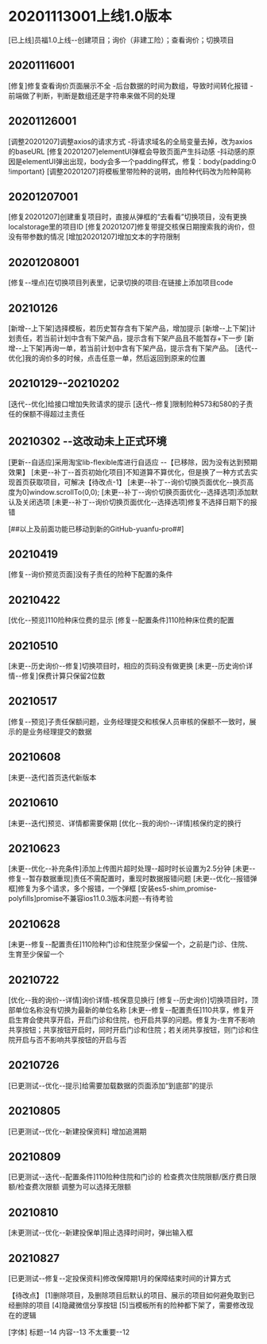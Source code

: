 # 20201113001上线1.0版本
[已上线]员福1.0上线--创建项目；询价（非建工险）；查看询价；切换项目

## 20201116001
[修复]修复查看询价页面展示不全
    -后台数据的时间为数组，导致时间转化报错
    -前端做了判断，判断是数组还是字符串来做不同的处理

## 20201126001
[调整20201207]调整axios的请求方式
    -将请求域名的全局变量去掉，改为axios的baseURL
[修复20201207]elementUI弹框会导致页面产生抖动感
    -抖动感的原因是elementUI弹出出现，body会多一个padding样式，修复：body{padding:0 !important}
[调整20201207]将模板里带险种的说明，由险种代码改为险种简称

## 20201207001
[修复20201207]创建重复项目时，直接从弹框的“去看看”切换项目，没有更换localstorage里的项目ID
[修复20201207]修复带提交核保日期搜索我的询价，但没有带参数的情况
[增加20201207]增加文本的字符限制

## 20201208001
[修复--埋点]在切换项目列表里，记录切换的项目:在链接上添加项目code

## 20210126
[新增--上下架]选择模板，若历史暂存含有下架产品，增加提示
[新增--上下架]计划责任，若当前计划中含有下架产品，提示含有下架产品且不能暂存+下一步
[新增--上下架]再询一单，若当前计划中含有下架产品，提示含有下架产品。
[迭代--优化]我的询价多的时候，点击任意一单，然后返回到原来的位置

## 20210129--20210202
[迭代--优化]给接口增加失败请求的提示
[迭代--修复]限制险种573和580的子责任的保额不得超过主责任

## 20210302 --这改动未上正式环境
[更新--自适应]采用淘宝lib-flexible库进行自适应 --【已移除，因为没有达到预期效果】
[未更--补丁--首页初始化项目]不知道算不算优化，但是换了一种方式去实现首页获取项目，可解决【待改点-1】
[未更--补丁--询价切换页面优化--换页高度为0]window.scrollTo(0,0);
[未更--补丁--询价切换页面优化--选择选项]添加默认及关闭选项
[未更--补丁--询价切换页面优化--选择选项]修复不选择日期下的报错

[##以上及前面功能已移动到新的GitHub-yuanfu-pro##]

## 20210419
[修复--询价预览页面]没有子责任的险种下配置的条件

## 20210422
[优化--预览]110险种床位费的显示
[修复--配置条件]110险种床位费的配置

## 20210510
[未更--历史询价--修复]切换项目时，相应的页码没有做更换
[未更--历史询价详情--修复]保费计算只保留2位数

## 20210517
[修复--预览]子责任保额问题，业务经理提交和核保人员审核的保额不一致时，展示的是业务经理提交的数据

## 20210608
[未更--迭代]首页迭代新版本

## 20210610
[未更--迭代]预览、详情都需要保期
[优化--我的询价--详情]核保约定的换行

## 20210623
[未更--优化--补充条件]添加上传图片超时处理--超时时长设置为2.5分钟
[未更--修复--暂存数据重现]责任不需配置时，重现时数据报错问题
[未更--优化--报错弹框]修复为多个请求，多个报错，一个弹框
[安装es5-shim,promise-polyfills]promise不兼容ios11.0.3版本问题--有待考验

## 20210628
[未更--修复--配置责任]110险种门诊和住院至少保留一个，之前是门诊、住院、生育至少保留一个


## 20210722
[优化--我的询价--详情]询价详情-核保意见换行
[修复--历史询价]切换项目时，顶部单位名称没有切换为最新的单位名称
[未更--修复--配置责任]110共享，修复开启生育会使共享开启，开启门诊和住院，也开启共享的问题。修复为-生育不影响共享按钮；共享按钮开启时，同时开启门诊和住院；若关闭共享按钮，则门诊和住院开启与否不影响共享按钮的开启与否

## 20210726
[已更测试--优化--提示]给需要加载数据的页面添加“到底部”的提示


## 20210805
[已更测试--优化--新建投保资料] 增加追溯期

## 20210809
[已更测试--迭代--配置条件]110险种住院和门诊的 检查费次住院限额/医疗费日限额/检查费次限额 调整为可以选择无限额

## 20210810
[未更测试--优化--新建投保单]阻止选择时间时，弹出输入框

## 20210827
[已更测试--修复--定投保资料]修改保障期1月的保障结束时间的计算方式

【待改点】
[1]删除项目，及删除项目后默认的项目、展示的项目如何避免取到已经删除的项目
[4]隐藏微信分享按钮
[5]当模板所有的险种都下架了，需要修改现在的逻辑


[字体]
标题--14
内容--13
不太重要--12